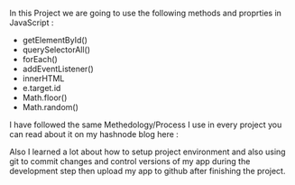 In this Project we are going to use the following methods and proprties in JavaScript :
- getElementById()
- querySelectorAll()
- forEach()
- addEventListener()
- innerHTML
- e.target.id
- Math.floor()
- Math.random()

I have followed the same Methedology/Process I use in every project
you can read about it on my hashnode blog here : 


Also I learned a lot about how to setup project 
environment and also using git to commit changes and control versions of my app during 
the development step then upload my app to 
github after finishing the project.
